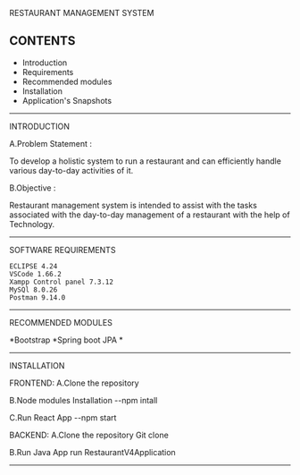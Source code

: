 RESTAURANT MANAGEMENT SYSTEM

CONTENTS
---------------------

 * Introduction
 * Requirements
 * Recommended modules
 * Installation
 * Application's Snapshots
 

----------------------

INTRODUCTION

A.Problem Statement :

To develop a holistic system to run a restaurant and can efficiently handle various 
day-to-day activities of it.

B.Objective :

Restaurant management system is intended to assist with the tasks associated with the 
day-to-day management of a restaurant with the help of Technology.

----------------------

SOFTWARE REQUIREMENTS

	ECLIPSE 4.24
	VSCode 1.66.2
	Xampp Control panel 7.3.12
	MySQl 8.0.26
	Postman 9.14.0

-----------------------

RECOMMENDED MODULES

*Bootstrap
*Spring boot JPA
*



----------------------

INSTALLATION

FRONTEND:
   A.Clone the repository
	
   B.Node modules Installation
	--npm intall

   C.Run React App
	--npm start

BACKEND:
   A.Clone the repository
	Git clone
	
   B.Run Java App
	run RestaurantV4Application

--------------------------
	
